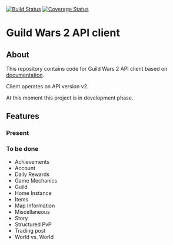 [![Build Status](https://travis-ci.org/Kryszak/gwatlin.svg?branch=master)](https://travis-ci.org/Kryszak/gwatlin)
[![Coverage Status](https://coveralls.io/repos/github/Kryszak/gwatlin/badge.svg?branch=master)](https://coveralls.io/github/Kryszak/gwatlin?branch=master)
# Guild Wars 2 API client

## About
This repository contains code for Guild Wars 2 API client based on [documentation](https://wiki.guildwars2.com/wiki/API:Main).

Client operates on API version v2.

At this moment this project is in development phase.

## Features
### Present

### To be done 
- Achievements
- Account
- Daily Rewards
- Game Mechanics
- Guild 
- Home Instance
- Items
- Map Information
- Miscellaneous
- Story
- Structured PvP
- Trading post
- World vs. World
